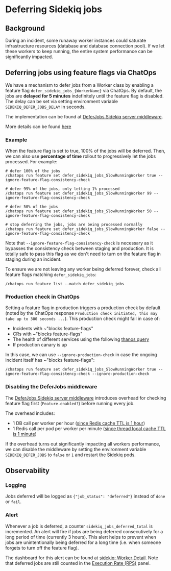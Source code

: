 # Deferring Sidekiq jobs

## Background

During an incident, some runaway worker instances could saturate infrastructure resources (database and database connection pool).
If we let these workers to keep running, the entire system performance can be significantly impacted.

## Deferring jobs using feature flags via ChatOps

We have a mechanism to defer jobs from a Worker class by enabling a feature flag `defer_sidekiq_jobs_{WorkerName}` via ChatOps.
By default, the jobs are **delayed for 5 minutes** indefinitely until the feature flag is disabled. The delay can be set via
setting environment variable `SIDEKIQ_DEFER_JOBS_DELAY` in seconds.

The implementation can be found at [DeferJobs Sidekiq server middleware](https://gitlab.com/gitlab-org/gitlab/-/blob/master/lib/gitlab/sidekiq_middleware/defer_jobs.rb).

More details can be found [here](https://docs.gitlab.com/ee/development/feature_flags/#deferring-sidekiq-jobs)

### Example

When the feature flag is set to true, 100% of the jobs will be deferred. Then, we can also use **percentage of time** rollout
to progressively let the jobs processed. For example:

```shell
# defer 100% of the jobs
/chatops run feature set defer_sidekiq_jobs_SlowRunningWorker true --ignore-feature-flag-consistency-check

# defer 99% of the jobs, only letting 1% processed
/chatops run feature set defer_sidekiq_jobs_SlowRunningWorker 99 --ignore-feature-flag-consistency-check

# defer 50% of the jobs
/chatops run feature set defer_sidekiq_jobs_SlowRunningWorker 50 --ignore-feature-flag-consistency-check

# stop deferring the jobs, jobs are being processed normally
/chatops run feature set defer_sidekiq_jobs_SlowRunningWorker false --ignore-feature-flag-consistency-check
```

Note that `--ignore-feature-flag-consistency-check` is necessary as it bypasses the consistency check between staging and production.
It is totally safe to pass this flag as we don't need to turn on the feature flag in staging during an incident.

To ensure we are not leaving any worker being deferred forever, check all feature flags matching `defer_sidekiq_jobs`:

```shell
/chatops run feature list --match defer_sidekiq_jobs
````

### Production check in ChatOps

Setting a feature flag in production triggers a production check by default (noted by the ChatOps response `Production check initiated, this may take up to 300 seconds ...`).
This production check might fail in case of:

- Incidents with ~"blocks feature-flags"
- CRs with ~"blocks feature-flags"
- The health of different services using the following [thanos query](https://thanos-query.ops.gitlab.net/graph?g0.expr=gitlab_deployment_health%3Aservice%7Benv%3D%22gprd%22%7D&g0.tab=0&g0.range_input=6h)
- If production canary is up

In this case, we can use `--ignore-production-check` in case the ongoing incident itself has ~"blocks feature-flags":

```
/chatops run feature set defer_sidekiq_jobs_SlowRunningWorker true --ignore-feature-flag-consistency-check --ignore-production-check
```

### Disabling the DeferJobs middleware

The [DeferJobs Sidekiq server middleware](https://gitlab.com/gitlab-org/gitlab/-/blob/master/lib/gitlab/sidekiq_middleware/defer_jobs.rb)
introduces overhead for checking feature flag first (`Feature.enabled?`) before running every job.

The overhead includes:

- 1 DB call per worker per hour ([since Redis cache TTL is 1 hour](https://gitlab.com/gitlab-org/gitlab/-/blob/47c8eca764c926ecdf0897f7b992353bb231b7c1/lib/feature.rb#L303))
- 1 Redis call per pod per worker per minute ([since thread local cache TTL is 1 minute](https://gitlab.com/gitlab-org/gitlab/-/blob/47c8eca764c926ecdf0897f7b992353bb231b7c1/lib/feature.rb#L310-310))

If the overhead turns out significantly impacting all workers performance, we can disable the middleware
by setting the environment variable `SIDEKIQ_DEFER_JOBS` to `false` or `1` and restart the Sidekiq pods.

## Observability

### Logging

Jobs deferred will be logged as `{"job_status": "deferred"}` instead of `done` or `fail`.

### Alert

Whenever a job is deferred, a counter `sidekiq_jobs_deferred_total` is incremented. An alert will fire
if jobs are being deferred consecutively for a long period of time (currently 3 hours). This alert helps to
prevent when jobs are unintentionally being deferred for a long time (i.e. when someone forgets to turn off
the feature flag).

The dashboard for this alert can be found at [sidekiq: Worker Detail](https://dashboards.gitlab.net/d/sidekiq-worker-detail/sidekiq-worker-detail?orgId=1&viewPanel=1760026825).
Note that deferred jobs are still counted in the [Execution Rate (RPS)](https://dashboards.gitlab.net/d/sidekiq-worker-detail/sidekiq-worker-detail?orgId=1&viewPanel=3168042924)
panel.
